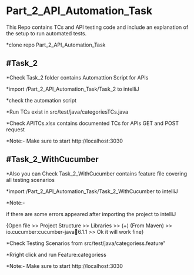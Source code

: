 
# Part_2_API_Automation_Task


This Repo contains TCs and API testing code and include an explanation of the setup to run automated tests.


*clone repo Part_2_API_Automation_Task

#Task_2
--------

*Check Task_2 folder contains Automattion Script for APIs

*import /Part_2_API_Automation_Task/Task_2 to intelliJ

*check the automation script

*Run TCs exist in src/test/java/categoriesTCs.java

*Check APITCs.xlsx contains documented TCs for APIs GET and POST request

*Note:- Make sure to start http://localhost:3030

#Task_2_WithCucumber
--------------------
*Also you can Check Task_2_WithCucumber  contains feature file covering all testing scenarios

*import /Part_2_API_Automation_Task/Task_2_WithCucumber to intelliJ

*Note:-

if there are some errors appeared after importing the project to intelliJ
   
   {Open file >> Project Structure >> Libraries >> (+) (From Maven) >> io.cucumber:cucumber-java:jar:6.1.1 >> Ok
   it will work fine}


*Check Testing Scenarios from src/test/java/categoriess.feature"

*Rright click and run Feature:categoriess

*Note:- Make sure to start http://localhost:3030

